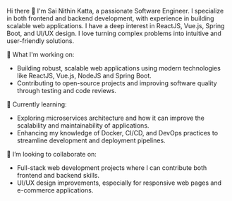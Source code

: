 Hi there 👋
I'm Sai Nithin Katta, a passionate Software Engineer. I specialize in both frontend and backend development, with experience in building scalable web applications.
I have a deep interest in ReactJS, Vue.js, Spring Boot, and UI/UX design. I love turning complex problems into intuitive and user-friendly solutions.

🔭 What I'm working on:
  - Building robust, scalable web applications using modern technologies like ReactJS, Vue.js, NodeJS and Spring Boot.
  - Contributing to open-source projects and improving software quality through testing and code reviews.

🌱 Currently learning:
  - Exploring microservices architecture and how it can improve the scalability and maintainability of applications.
  - Enhancing my knowledge of Docker, CI/CD, and DevOps practices to streamline development and deployment pipelines.

👯 I’m looking to collaborate on:
  - Full-stack web development projects where I can contribute both frontend and backend skills.
  - UI/UX design improvements, especially for responsive web pages and e-commerce applications.
